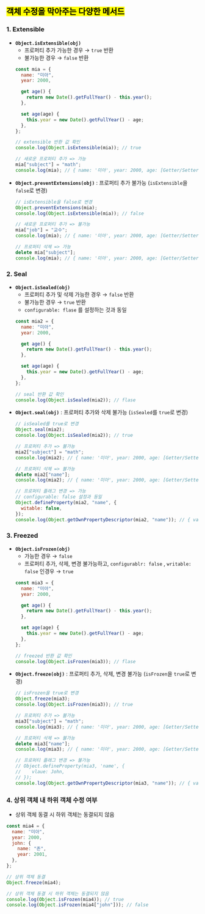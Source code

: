 ## <mark color="#fbc956">객체 수정을 막아주는 다양한 메서드</mark>

### 1. Extensible

- **`Object.isExtensible(obj)`**
  - 프로퍼티 추가 가능한 경우 → `true` 반환
  - 불가능한 경우 → `false` 반환
  ```jsx
  const mia = {
    name: "미아",
    year: 2000,

    get age() {
      return new Date().getFullYear() - this.year();
    },

    set age(age) {
      this.year = new Date().getFullYear() - age;
    },
  };

  // extensible 반환 값 확인
  console.log(Object.isExtensible(mia)); // true

  // 새로운 프로퍼티 추가 => 가능
  mia["subject"] = "math";
  console.log(mia); // { name: '미아', year: 2000, age: [Getter/Setter], subject: 'math' }
  ```
- **`Object.preventExtensions(obj)`** : 프로퍼티 추가 불가능 (`isExtensible`을 `false`로 변경)
  ```jsx
  // isExtensible을 false로 변경
  Object.preventExtensions(mia);
  console.log(Object.isExtensible(mia)); // false

  // 새로운 프로퍼티 추가 => 불가능
  mia["job"] = "교수";
  console.log(mia); // { name: '미아', year: 2000, age: [Getter/Setter], subject: 'math' }

  // 프로퍼티 삭제 => 가능
  delete mia["subject"];
  console.log(mia); // { name: '미아', year: 2000, age: [Getter/Setter] }
  ```

### 2. Seal

- **`Object.isSealed(obj)`**
  - 프로퍼티 추가 및 삭제 가능한 경우 → `false` 반환
  - 불가능한 경우 → `true` 반환
  - `configurable: flase` 를 설정하는 것과 동일
  ```jsx
  const mia2 = {
    name: "미아",
    year: 2000,

    get age() {
      return new Date().getFullYear() - this.year();
    },

    set age(age) {
      this.year = new Date().getFullYear() - age;
    },
  };

  // seal 반환 값 확인
  console.log(Object.isSealed(mia2)); // flase
  ```
- **`Object.seal(obj)`** : 프로퍼티 추가와 삭제 불가능 (`isSealed`를 `true`로 변경)
  ```jsx
  // isSealed를 true로 변경
  Object.seal(mia2);
  console.log(Object.isSealed(mia2)); // true

  // 프로퍼티 추가 => 불가능
  mia2["subject"] = "math";
  console.log(mia2); // { name: '미아', year: 2000, age: [Getter/Setter] }

  // 프로퍼티 삭제 => 불가능
  delete mia2["name"];
  console.log(mia2); // { name: '미아', year: 2000, age: [Getter/Setter] }

  // 프로퍼티 플래그 변경 => 가능
  // configurable: false 설정과 동일
  Object.defineProperty(mia2, "name", {
    witable: false,
  });
  console.log(Object.getOwnPropertyDescriptor(mia2, "name")); // { value: '미아', writable: true, enumerable: true, configurable: false }
  ```

### 3. Freezed

- **`Object.isFrozen(obj)`**
  - 가능한 경우 → `false`
  - 프로퍼티 추가, 삭제, 변경 불가능하고,
    `configurablr: false` , `writable: false` 인경우 → `true`
  ```jsx
  const mia3 = {
    name: "미아",
    year: 2000,

    get age() {
      return new Date().getFullYear() - this.year();
    },

    set age(age) {
      this.year = new Date().getFullYear() - age;
    },
  };

  // freezed 반환 값 확인
  console.log(Object.isFrozen(mia3)); // flase
  ```
- **`Object.freeze(obj)`** : 프로퍼티 추가, 삭제, 변경 불가능 (`isFrozen`을 `true`로 변경)
  ```jsx
  // isFrozen을 true로 변경
  Object.freeze(mia3);
  console.log(Object.isFrozen(mia3)); // true

  // 프로퍼티 추가 => 불가능
  mia3["subject"] = "math";
  console.log(mia3); // { name: '미아', year: 2000, age: [Getter/Setter] }

  // 프로퍼티 삭제 => 불가능
  delete mia3["name"];
  console.log(mia3); // { name: '미아', year: 2000, age: [Getter/Setter] }

  // 프로퍼티 플래그 변경 => 불가능
  // Object.defineProperty(mia3, 'name', {
  // 	vlaue: John,
  // });
  console.log(Object.getOwnPropertyDescriptor(mia3, "name")); // { value: '미아', writable: false, enumerable: true, configurable: false }
  ```

### 4. 상위 객체 내 하위 객체 수정 여부

- 상위 객체 동결 시 하위 객체는 동결되지 않음

```jsx
const mia4 = {
  name: "미아",
  year: 2000,
  john: {
    name: "존",
    year: 2001,
  },
};

// 상위 객체 동결
Object.freeze(mia4);

// 상위 객체 동결 시 하위 객체는 동결되지 않음
console.log(Object.isFrozen(mia4)); // true
console.log(Object.isFrozen(mia4["john"])); // false
```
